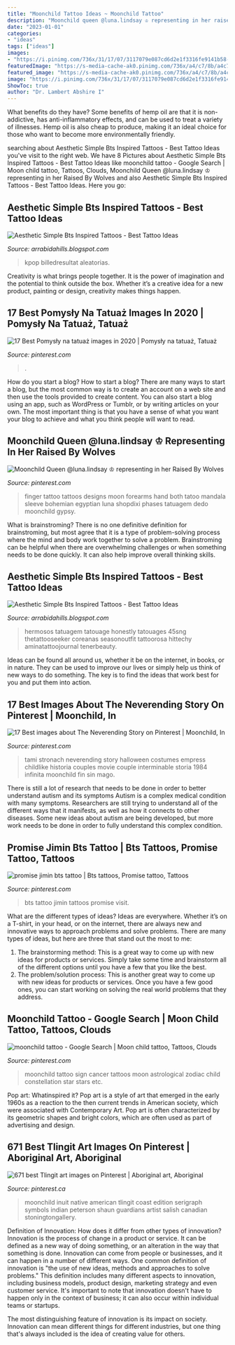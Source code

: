 ```yaml
---
title: "Moonchild Tattoo Ideas ~ Moonchild Tattoo"
description: "Moonchild queen @luna.lindsay ♔ representing in her raised by wolves"
date: "2023-01-01"
categories:
- "ideas"
tags: ["ideas"]
images:
- "https://i.pinimg.com/736x/31/17/07/3117079e087cd6d2e1f3316fe9141b58--inuit-art-moonchild.jpg"
featuredImage: "https://s-media-cache-ak0.pinimg.com/736x/a4/c7/8b/a4c78bfa811092b5dc7a0ebe0dd0a7ad.jpg"
featured_image: "https://s-media-cache-ak0.pinimg.com/736x/a4/c7/8b/a4c78bfa811092b5dc7a0ebe0dd0a7ad.jpg"
image: "https://i.pinimg.com/736x/31/17/07/3117079e087cd6d2e1f3316fe9141b58--inuit-art-moonchild.jpg"
ShowToc: true
author: "Dr. Lambert Abshire I"
---
```



What benefits do they have?
Some benefits of hemp oil are that it is non-addictive, has anti-inflammatory effects, and can be used to treat a variety of illnesses. Hemp oil is also cheap to produce, making it an ideal choice for those who want to become more environmentally friendly.

	

		
searching about Aesthetic Simple Bts Inspired Tattoos - Best Tattoo Ideas you've visit to the right web. We have 8 Pictures about Aesthetic Simple Bts Inspired Tattoos - Best Tattoo Ideas like moonchild tattoo - Google Search | Moon child tattoo, Tattoos, Clouds, Moonchild Queen @luna.lindsay ♔ representing in her Raised By Wolves and also Aesthetic Simple Bts Inspired Tattoos - Best Tattoo Ideas. Here you go:
		
    
## Aesthetic Simple Bts Inspired Tattoos - Best Tattoo Ideas

<img loading=lazy src="https://i.pinimg.com/originals/e8/7e/84/e87e8497220c3491a6c8506cf448545e.jpg" onerror="this.onerror=null;this.src='https://tse4.mm.bing.net/th?id=OIP.cWjvW8sPhag2qQ-YhMksUwAAAA&amp;pid=15.1';" alt="Aesthetic Simple Bts Inspired Tattoos - Best Tattoo Ideas">

_Source: arrabidahills.blogspot.com_

>kpop billedresultat aleatorias. 

	

Creativity is what brings people together. It is the power of imagination and the potential to think outside the box. Whether it’s a creative idea for a new product, painting or design, creativity makes things happen.

    
## 17 Best Pomysły Na Tatuaż Images In 2020 | Pomysły Na Tatuaż, Tatuaż

<img loading=lazy src="https://i.pinimg.com/474x/b3/4d/ec/b34decb33bef4f94ec0536bde139ce9f.jpg" onerror="this.onerror=null;this.src='https://tse4.mm.bing.net/th?id=OIP.V9acTORXBn2FnSysW1f5kgAAAA&amp;pid=15.1';" alt="17 Best Pomysły na tatuaż images in 2020 | Pomysły na tatuaż, Tatuaż">

_Source: pinterest.com_

>. 

	

How do you start a blog?
How to start a blog? There are many ways to start a blog, but the most common way is to create an account on a web site and then use the tools provided to create content. You can also start a blog using an app, such as WordPress or Tumblr, or by writing articles on your own. The most important thing is that you have a sense of what you want your blog to achieve and what you think people will want to read.

    
## Moonchild Queen @luna.lindsay ♔ Representing In Her Raised By Wolves

<img loading=lazy src="https://i.pinimg.com/originals/1c/bb/c2/1cbbc2efcf0b053055285edcbcd4f476.jpg" onerror="this.onerror=null;this.src='https://tse3.mm.bing.net/th?id=OIP.Ib-UFJZQdeyx-Q9DAkW3rgHaHO&amp;pid=15.1';" alt="Moonchild Queen @luna.lindsay ♔ representing in her Raised By Wolves">

_Source: pinterest.com_

>finger tattoo tattoos designs moon forearms hand both tatoo mandala sleeve bohemian egyptian luna shopdixi phases tatuagem dedo moonchild gypsy. 

	

What is brainstroming?
There is no one definitive definition for brainstroming, but most agree that it is a type of problem-solving process where the mind and body work together to solve a problem. Brainstroming can be helpful when there are overwhelming challenges or when something needs to be done quickly. It can also help improve overall thinking skills.

    
## Aesthetic Simple Bts Inspired Tattoos - Best Tattoo Ideas

<img loading=lazy src="https://i.pinimg.com/originals/61/37/5f/61375f2e2db9f621beff8f6dac7391e3.jpg" onerror="this.onerror=null;this.src='https://tse1.mm.bing.net/th?id=OIP.rKFeEyXp592iC-lFRtCJ4QHaHa&amp;pid=15.1';" alt="Aesthetic Simple Bts Inspired Tattoos - Best Tattoo Ideas">

_Source: arrabidahills.blogspot.com_

>hermosos tatuagem tatouage honestly tatouages 45sng thetattooseeker coreanas seasonoutfit tattoorosa hittechy aminatattoojournal tenerbeauty. 

	

Ideas can be found all around us, whether it be on the internet, in books, or in nature. They can be used to improve our lives or simply help us think of new ways to do something. The key is to find the ideas that work best for you and put them into action.

    
## 17 Best Images About The Neverending Story On Pinterest | Moonchild, In

<img loading=lazy src="https://s-media-cache-ak0.pinimg.com/736x/a4/c7/8b/a4c78bfa811092b5dc7a0ebe0dd0a7ad.jpg" onerror="this.onerror=null;this.src='https://tse3.mm.bing.net/th?id=OIP.YX3ZkWBN04cg3gR0BHi6YAHaKz&amp;pid=15.1';" alt="17 Best images about The Neverending Story on Pinterest | Moonchild, In">

_Source: pinterest.com_

>tami stronach neverending story halloween costumes empress childlike historia couples movie couple interminable storia 1984 infinita moonchild fin sin mago. 

	

There is still a lot of research that needs to be done in order to better understand autism and its symptoms
Autism is a complex medical condition with many symptoms. Researchers are still trying to understand all of the different ways that it manifests, as well as how it connects to other diseases. Some new ideas about autism are being developed, but more work needs to be done in order to fully understand this complex condition.

    
## Promise Jimin Bts Tattoo | Bts Tattoos, Promise Tattoo, Tattoos

<img loading=lazy src="https://i.pinimg.com/originals/a9/8c/23/a98c23d9dba745576be2306087639506.jpg" onerror="this.onerror=null;this.src='https://tse2.mm.bing.net/th?id=OIP.3STOtNP9A3UqZhtLmV1RwwHaFG&amp;pid=15.1';" alt="promise jimin bts tattoo | Bts tattoos, Promise tattoo, Tattoos">

_Source: pinterest.com_

>bts tattoo jimin tattoos promise visit. 

	

What are the different types of ideas?
Ideas are everywhere. Whether it’s on a T-shirt, in your head, or on the internet, there are always new and innovative ways to approach problems and solve problems. 
There are many types of ideas, but here are three that stand out the most to me: 
1. The brainstorming method: This is a great way to come up with new ideas for products or services. Simply take some time and brainstorm all of the different options until you have a few that you like the best.
2. The problem/solution process: This is another great way to come up with new ideas for products or services. Once you have a few good ones, you can start working on solving the real world problems that they address. 

    
## Moonchild Tattoo - Google Search | Moon Child Tattoo, Tattoos, Clouds

<img loading=lazy src="https://i.pinimg.com/originals/3a/c0/81/3ac0811797dd0effb4ee4fc6b86dbedc.jpg" onerror="this.onerror=null;this.src='https://tse4.mm.bing.net/th?id=OIP.xnmKBRUVDbxPUPT4tqIMyAAAAA&amp;pid=15.1';" alt="moonchild tattoo - Google Search | Moon child tattoo, Tattoos, Clouds">

_Source: pinterest.com_

>moonchild tattoo sign cancer tattoos moon astrological zodiac child constellation star stars etc. 

	

Pop art: Whatinspired it?
Pop art is a style of art that emerged in the early 1960s as a reaction to the then current trends in American society, which were associated with Contemporary Art. Pop art is often characterized by its geometric shapes and bright colors, which are often used as part of advertising and design.

    
## 671 Best Tlingit Art Images On Pinterest | Aboriginal Art, Aboriginal

<img loading=lazy src="https://i.pinimg.com/736x/31/17/07/3117079e087cd6d2e1f3316fe9141b58--inuit-art-moonchild.jpg" onerror="this.onerror=null;this.src='https://tse2.mm.bing.net/th?id=OIP.EfjYfe_EhjHBsmEJeAvPKwHaFn&amp;pid=15.1';" alt="671 best Tlingit art images on Pinterest | Aboriginal art, Aboriginal">

_Source: pinterest.ca_

>moonchild inuit native american tlingit coast edition serigraph symbols indian peterson shaun guardians artist salish canadian stoningtongallery. 

	

Definition of Innovation: How does it differ from other types of innovation?
Innovation is the process of change in a product or service. It can be defined as a new way of doing something, or an alteration in the way that something is done. Innovation can come from people or businesses, and it can happen in a number of different ways. 
One common definition of innovation is "the use of new ideas, methods and approaches to solve problems." This definition includes many different aspects to innovation, including business models, product design, marketing strategy and even customer service. It's important to note that innovation doesn't have to happen only in the context of business; it can also occur within individual teams or startups. 

The most distinguishing feature of innovation is its impact on society. Innovation can mean different things for different industries, but one thing that's always included is the idea of creating value for others.

